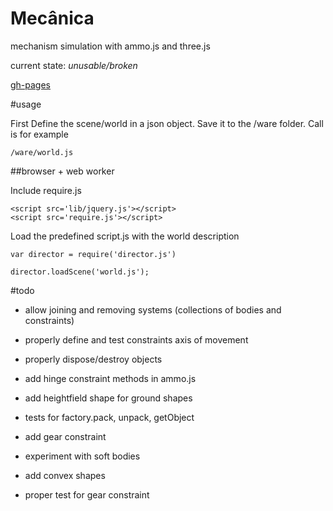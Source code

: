 Mecânica
========

mechanism simulation with ammo.js and three.js

current state: _unusable/broken_

[gh-pages](https://nrox.github.io/mecanica/)

#usage

First Define the scene/world in a json object. Save it to the /ware folder. Call is for example

    /ware/world.js

##browser + web worker

Include require.js

    <script src='lib/jquery.js'></script>
    <script src='require.js'></script>

Load the predefined script.js with the world description

    var director = require('director.js')

    director.loadScene('world.js');

#todo

* allow joining and removing systems (collections of bodies and constraints)

* properly define and test constraints axis of movement

* properly dispose/destroy objects

* add hinge constraint methods in ammo.js

* add heightfield shape for ground shapes

* tests for factory.pack, unpack, getObject

* add gear constraint

* experiment with soft bodies

* add convex shapes

* proper test for gear constraint
